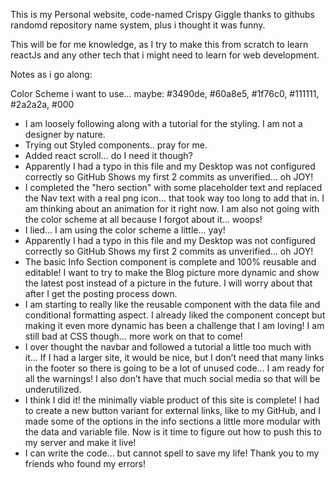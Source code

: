 This is my Personal website, code-named Crispy Giggle thanks to githubs randomd repository name system, plus i thought it was funny. 

This will be for me knowledge, as I try to make this from scratch to learn reactJs and any other tech that i might need to learn for web development. 

Notes as i go along:

Color Scheme i want to use... maybe:
#3490de, #60a8e5, #1f76c0, #111111, #2a2a2a, #000

- I am loosely following along with a tutorial for the styling. I am not a designer by nature.
- Trying out Styled components.. pray for me.
- Added react scroll... do I need it though?
- Apparently I had a typo in this file and my Desktop was not configured correctly so GitHub Shows my first 2 commits as unverified... oh JOY!
- I completed the "hero section" with some placeholder text and replaced the Nav text with a real png icon... that took way too long to add that in. I am thinking about an animation for it right now. I am also not going with the color scheme at all because I forgot about it... woops!
- I lied... I am using the color scheme a little... yay!
- Apparently I had a typo in this file and my Desktop was not configured correctly so GitHub Shows my first 2 commits as unverified... oh JOY!
- The basic Info Section component is complete and 100% reusable and editable! I want to try to make the Blog picture more dynamic and show the latest post instead of a picture in the future. I will worry about that after I get the posting process down. 
- I am starting to really like the reusable component with the data file and conditional formatting aspect. I already liked the component concept but making it even more dynamic has been a challenge that I am loving! I am still bad at CSS though... more work on that to come!
- I over thought the navbar and followed a tutorial a little too much with it... If I had a larger site, it would be nice, but I don’t need that many links in the footer so there is going to be a lot of unused code... I am ready for all the warnings! I also don’t have that much social media so that will be underutilized.
- I think I did it! the minimally viable product of this site is complete! I had to create a new button variant for external links, like to my GitHub, and I made some of the options in the info sections a little more modular with the data and variable file. Now is it time to figure out how to push this to my server and make it live!
- I can write the code... but cannot spell to save my life! Thank you to my friends who found my errors!
